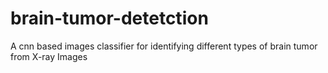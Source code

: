# brain-tumor-detetction
A cnn based images classifier for identifying different types of brain tumor from X-ray Images
